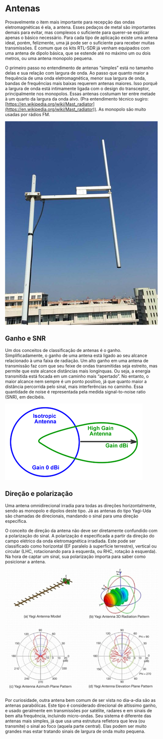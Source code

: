 # Antenas

Provavelmente o item mais importante para recepção das ondas eletromagnéticas é ela, a antena. Esses pedaços de metal são importantes demais para evitar, mas complexos o suficiente para querer-se explicar apenas o básico necessário. Para cada tipo de aplicação existe uma antena ideal, porém, felizmente, uma já pode ser o suficiente para receber muitas transmissões. É comum que os kits RTL-SDR já venham equipados com uma antena de dipolo básica, que se estende até no máximo um ou dois metros, ou uma antena monopolo pequena. 

O primeiro passo no entendimento de antenas “simples” está no tamanho delas e sua relação com largura de onda. Ao passo que quanto maior a frequência de uma onda eletromagnética, menor sua largura de onda, bandas de frequências mais baixas requerem antenas maiores. Isso porquê a largura de onda está intimamente ligada com o design do transceptor, principalmente nos monopolos. Essas antenas costumam ter entre metade à um quarto da largura da onda alvo. (Pra entendimento técnico sugiro: [https://en.wikipedia.org/wiki/Mast_radiator](https://en.wikipedia.org/wiki/Mast_radiator)). As monopolo são muito usadas por rádios FM.

![imagem1_antenas](./1_ant.png)

## Ganho e SNR

Um dos conceitos de classificação de antenas é o ganho. Simplificadamente, o ganho de uma antena está ligado ao seu alcance relacionado à uma faixa de radiação. Um alto ganho em uma antena de transmissão faz com que seu feixe de ondas transmitidas seja estreito, mas permite que este alcance distâncias mais longínquas. Ou seja, a energia transmitida está focada em um caminho mais “apertado”. No entanto, o maior alcance nem sempre é um ponto positivo, já que quanto maior a distância percorrida pelo sinal, mais interferências no caminho. Essa quantidade de noise é representada pela medida signal-to-noise ratio (SNR), em decibéis. 

![imagem2_antenas](./2_ant.png)

## Direção e polarização

Uma antena omnidirecional irradia para todas as direções horizontalmente, sendo as monopolo e dipolos deste tipo. Já as antenas do tipo Yagi-Uda são chamadas de direcionais, mandando o sinal para uma direção específica. 

O conceito de direção da antena não deve ser diretamente confundido com a polarização do sinal. A polarização é especificada a partir da direção do campo elétrico da onda eletromagnética irradiada. Este pode ser classificado como horizontal (EF paralelo à superfície terrestre), vertical ou circular (LHC, rotacionando para à esquerda, ou RHC, rotação à esquerda). Na hora de captar um sinal, sua polarização importa para saber como posicionar a antena.

![imagem3_antenas](./3_ant.png)

Por curiosidade, outra antena bem comum de ser vista no dia-a-dia são as antenas parabólicas. Este tipo é considerado direcional de altíssimo ganho, e usado geralmente em transmissões por satélite, radares e em sinais de bem alta frequência, incluindo micro-ondas. Seu sistema é diferente das antenas mais simples, já que usa uma estrutura refletora que leva (ou transmite) o sinal ao foco (aquela parte central). Elas podem ser muito grandes mas estar tratando sinais de largura de onda muito pequena. 
